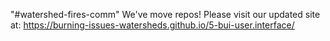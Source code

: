 "#watershed-fires-comm" 
We've move repos! Please visit our updated site at: https://burning-issues-watersheds.github.io/5-bui-user.interface/
